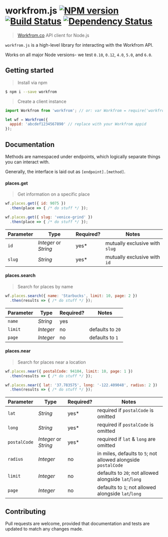 # workfrom.js [![NPM version][npm-image]][npm-url] [![Build Status][travis-image]][travis-url] [![Dependency Status][daviddm-image]][daviddm-url]

> [Workfrom.co](https://workfrom.co/) API client for Node.js

`workfrom.js` is a high-level library for interacting with the Workfrom API.

Works on all major Node versions- we test `0.10`, `0.12`, `4.0`, `5.0`, and `6.0`.

## Getting started

> Install via npm

```sh
$ npm i --save workfrom
```

> Create a client instance

```js
import Workfrom from 'workfrom'; // or: var Workfrom = require('workfrom')

let wf = Workfrom({
  appid: 'abcdef1234567890' // replace with your Workfrom appid
});
```


## Documentation

Methods are namespaced under endpoints, which logically separate things you can interact with.

Generally, the interface is laid out as `[endpoint].[method]`.

#### places.get

> Get information on a specific place

```js
wf.places.get({ id: 9075 })
  .then(place => { /* do stuff */ });

wf.places.get({ slug: 'venice-grind' })
  .then(place => { /* do stuff */ });
```

Parameter | Type | Required? | Notes
--- | --- | --- | ------
`id` | _Integer_ or _String_ | yes* | mutually exclusive with `slug`
`slug` | _String_            | yes* | mutually exclusive with `id`

#### places.search

> Search for places by name

```js
wf.places.search({ name: 'Starbucks', limit: 10, page: 2 })
  .then(results => { /* do stuff */ });
```

Parameter | Type | Required? | Notes
--- | --- | --- | ------
`name`  | _String_  | yes |
`limit` | _Integer_ | no  | defaults to `20`
`page`  | _Integer_ | no  | defaults to `1`

#### places.near

> Search for places near a location

```js
wf.places.near({ postalCode: 94104, limit: 10, page: 1 })
  .then(results => { /* do stuff */ });

wf.places.near({ lat: '37.783575', long: '-122.409048', radius: 2 })
  .then(results => { /* do stuff */ });
```

Parameter | Type | Required? | Notes
--- | --- | --- | ------
`lat`           | _String_              | yes*  | required if `postalCode` is omitted
`long`          | _String_              | yes*  | required if `postalCode` is omitted
`postalCode`    | _Integer_ or _String_ | yes*  | required if `lat` & `long` are omitted
`radius`        | _Integer_              | no    | in miles, defaults to `5`; not allowed alongside `postalCode`
`limit`         | _Integer_             | no    | defaults to `20`; not allowed alongside `lat`/`long`
`page`          | _Integer_             | no    | defaults to `1`; not allowed alongside `lat`/`long`


## Contributing

Pull requests are welcome, provided that documentation and tests are updated to match any changes made.

[npm-image]: https://badge.fury.io/js/workfrom.svg
[npm-url]: https://npmjs.org/package/workfrom
[travis-image]: https://travis-ci.org/kyleshockey/workfrom.svg?branch=master
[travis-url]: https://travis-ci.org/kyleshockey/workfrom
[daviddm-image]: https://david-dm.org/kyleshockey/workfrom.svg?theme=shields.io
[daviddm-url]: https://david-dm.org/kyleshockey/workfrom
 
